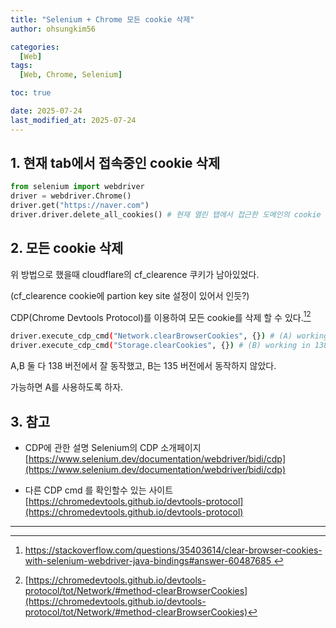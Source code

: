 ```yaml
---
title: "Selenium + Chrome 모든 cookie 삭제"
author: ohsungkim56

categories:
  [Web]
tags:
  [Web, Chrome, Selenium]

toc: true

date: 2025-07-24
last_modified_at: 2025-07-24
---
```


## 1. 현재 tab에서 접속중인 cookie 삭제

```python
from selenium import webdriver
driver = webdriver.Chrome()
driver.get("https://naver.com")
driver.driver.delete_all_cookies() # 현재 열린 탭에서 접근한 도메인의 cookie 삭제
```

## 2. 모든 cookie 삭제
위 방법으로 했을때 cloudflare의 cf_clearence 쿠키가 남아있었다. 

(cf_clearence cookie에 partion key site 설정이 있어서 인듯?)

CDP(Chrome Devtools Protocol)를 이용하여 모든 cookie를 삭제 할 수 있다.[^1][^2]
```bash
driver.execute_cdp_cmd("Network.clearBrowserCookies", {}) # (A) working in 135, 138
driver.execute_cdp_cmd("Storage.clearCookies", {}) # (B) working in 138
```
A,B 둘 다 138 버전에서 잘 동작했고, B는 135 버전에서 동작하지 않았다.

가능하면 A를 사용하도록 하자.

## 3. 참고
* CDP에 관한 설명 Selenium의 CDP 소개페이지
[https://www.selenium.dev/documentation/webdriver/bidi/cdp](https://www.selenium.dev/documentation/webdriver/bidi/cdp)


* 다른 CDP cmd 를 확인할수 있는 사이트
[https://chromedevtools.github.io/devtools-protocol](https://chromedevtools.github.io/devtools-protocol)

---

[^1]: [https://stackoverflow.com/questions/35403614/clear-browser-cookies-with-selenium-webdriver-java-bindings#answer-60487685
](https://stackoverflow.com/questions/35403614/clear-browser-cookies-with-selenium-webdriver-java-bindings#answer-60487685)
[^2]: [https://chromedevtools.github.io/devtools-protocol/tot/Network/#method-clearBrowserCookies](https://chromedevtools.github.io/devtools-protocol/tot/Network/#method-clearBrowserCookies)
